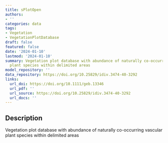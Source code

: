 ```yaml
---
title: sPlotOpen
authors:
- ''
categories: data
tags:
- Vegetation
- VegetationPlotDatabase
draft: false
featured: false
date: '2024-01-10'
lastmod: '2024-01-10'
summary: Vegetation plot database with abundance of naturally co-occurring vascular
  plant species within delimited areas
model_repository: ''
data_repository: https://doi.org/10.25829/idiv.3474-40-3292
links:
  url_doi: https://doi.org/10.1111/geb.13346
  url_pdf: ''
  url_source: https://doi.org/10.25829/idiv.3474-40-3292
  url_docs: ''
---
```


## Description

Vegetation plot database with abundance of naturally co-occurring vascular plant species within delimited areas


